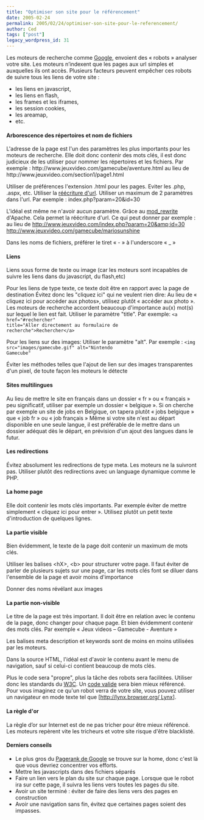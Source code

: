 ```yaml
---
title: "Optimiser son site pour le référencement"
date: 2005-02-24
permalink: 2005/02/24/optimiser-son-site-pour-le-referencement/
author: Ced
tags: ["post"]
legacy_wordpress_id: 31
---
```


Les moteurs de recherche comme [Google](http://www.google.com), envoient des « robots » analyser votre site. Les moteurs n’indexent que les pages aux url simples et auxquelles ils ont accès. Plusieurs facteurs peuvent empêcher ces robots de suivre tous les liens de votre site :
<ul>
	<li>les liens en javascript,</li>
	<li>les liens en flash,</li>
	<li>les frames et les iframes,</li>
	<li>les session cookies,</li>
	<li>les areamap,</li>
	<li>etc.</li>
</ul>

<!-- excerpt -->

<h4>Arborescence des répertoires et nom de fichiers</h4>
L'adresse de la page est l'un des paramètres les plus importants pour les moteurs de recherche. Elle doit donc contenir des mots clés, il est donc judicieux de les utiliser pour nommer les répertoires et les fichiers. Par exemple : http://www.jeuxvideo.com/gamecube/aventure.html au lieu de http://www.jeuxvideo.com/section1/page1.html

Utiliser de préférences l'extension .html pour les pages. Eviter les .php, .aspx, etc. Utiliser la <a href="http://www.webmaster-hub.com/publication/article5.html" hreflang="fr">réécriture d'url</a>. Utiliser un maximum de 2 paramètres dans l'url. Par exemple : index.php?param=20&amp;id=30

L'idéal est même ne n'avoir aucun paramètre. Grâce au <a href="http://www.webmaster-hub.com/publication/article5.html" hreflang="fr">mod_rewrite</a> d'Apache. Cela permet la réécriture d'url. Ce qui peut donner par exemple : au lieu de http://www.jeuxvideo.com/index.php?param=20&amp;id=30 http://www.jeuxvideo.com/gamecube/mariosunshine

Dans les noms de fichiers, préférer le tiret « - » à l'underscore « _ »
<h4>Liens</h4>
Liens sous forme de texte ou image (car les moteurs sont incapables de suivre les liens dans du javascript, du flash,etc)

Pour les liens de type texte, ce texte doit être en rapport avec la page de destination Évitez donc les "cliquez ici" qui ne veulent rien dire: Au lieu de « cliquez ici pour accéder aux photos», utilisez plutôt « accéder aux photo ». Les moteurs de recherche accordent beaucoup d'importance au(x) mot(s) sur lequel le lien est fait. Utiliser le paramètre "title". Par exemple: <code>&lt;a href="#rechercher" title="Aller directement au formulaire de recherche"&gt;Rechercher&lt;/a&gt;</code>

Pour les liens sur des images: Utiliser le paramètre "alt". Par exemple : <code>&lt;img src="images/gamecube.gif" alt="Nintendo Gamecube"</code>

Éviter les méthodes telles que l'ajout de lien sur des images transparentes d'un pixel, de toute façon les moteurs le détecte
<h4>Sites multilingues</h4>
Au lieu de mettre le site en français dans un dossier « fr » ou « français » peu significatif, utiliser par exemple un dossier « belgique ». Si on cherche par exemple un site de jobs en Belgique, on tapera plutôt « jobs belgique » que « job fr » ou « job français » Même si votre site n'est au départ disponible en une seule langue, il est préférable de le mettre dans un dossier adéquat dès le départ, en prévision d'un ajout des langues dans le futur.
<h4>Les redirections</h4>
Évitez absolument les redirections de type meta. Les moteurs ne la suivront pas. Utiliser plutôt des redirections avec un language dynamique comme le PHP.
<h4>La home page</h4>
Elle doit contenir les mots clés importants. Par exemple éviter de mettre simplement « cliquez ici pour entrer ». Utilisez plutôt un petit texte d'introduction de quelques lignes.
<h4>La partie visible</h4>
Bien évidemment, le texte de la page doit contenir un maximum de mots clés.

Utiliser les balises &lt;hX&gt;, &lt;b&gt; pour structurer votre page. Il faut éviter de parler de plusieurs sujets sur une page, car les mots clés font se diluer dans l'ensemble de la page et avoir moins d'importance

Donner des noms révélant aux images
<h4>La partie non-visible</h4>
Le titre de la page est très important. Il doit être en relation avec le contenu de la page, donc changer pour chaque page. Et bien évidemment contenir des mots clés. Par exemple « Jeux videos – Gamecube - Aventure »

Les balises meta description et keywords sont de moins en moins utilisées par les moteurs.

Dans la source HTML, l'idéal est d'avoir le contenu avant le menu de navigation, sauf si celui-ci contient beaucoup de mots clés.

Plus le code sera "propre", plus la tâche des robots sera facilitées. Utiliser donc les standards du [W3C](http://www.w3.org/). Un [code valide](http://validator.w3.org) sera bien mieux référencé. Pour vous imaginez ce qu'un robot verra de votre site, vous pouvez utiliser un navigateur en mode texte tel que [[http://lynx.browser.org/ Lynx](http://64k.be/wp-admin/%5Bhttp://lynx.browser.org/%20Lynx)].
<h4>La règle d'or</h4>
La règle d’or sur Internet est de ne pas tricher pour être mieux référencé. Les moteurs repèrent vite les tricheurs et votre site risque d'être blacklisté.
<h4>Derniers conseils</h4>
<ul>
	<li>Le plus gros du <a href="http://www.webrankinfo.com/google/pagerank/index.php" hreflang="fr">Pagerank de Google</a> se trouve sur la home, donc c'est là que vous devriez concentrer vos efforts.</li>
	<li>Mettre les javascripts dans des fichiers séparés</li>
	<li>Faire un lien vers le plan du site sur chaque page. Lorsque que le robot ira sur cette page, il suivra les liens vers toutes les pages du site.</li>
	<li>Avoir un site terminé : éviter de faire des liens vers des pages en construction</li>
	<li>Avoir une navigation sans fin, évitez que certaines pages soient des impasses.</li>
</ul>
